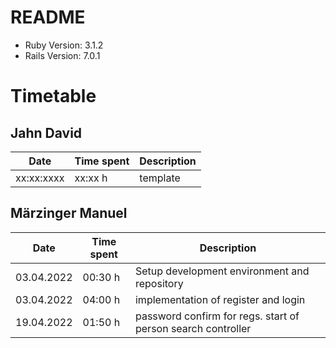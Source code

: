 # README

- Ruby Version: 3.1.2
- Rails Version: 7.0.1

# Timetable

## Jahn David

| Date       | Time spent | Description |
| ---------- | ---------- | ----------- |
| xx:xx:xxxx | xx:xx h    | template    |

## Märzinger Manuel

| Date       | Time spent | Description                                  |
| ---------- | ---------- | -------------------------------------------- |
| 03.04.2022 | 00:30 h    | Setup development environment and repository |
| 03.04.2022 | 04:00 h    | implementation of register and login         |
| 19.04.2022 | 01:50 h    | password confirm for regs. start of person search controller |
